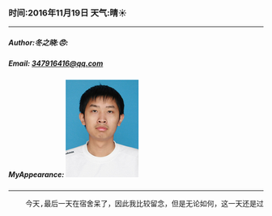 ### 时间:2016年11月19日 天气:晴:sunny:
-----
#####   Author:冬之晓::angry::
#####   Email: 347916416@qq.com
#####   MyAppearance: ![MyAppearance](../MyPicture.JPG "我的头像")
----------

<pre>
    今天,最后一天在宿舍呆了，因此我比较留念，但是无论如何，这一天还是过得很快，终于到了下午快要走的时间了。我把宿舍里带不走的东西都留给了桂龙和杨博士，然后就坐着泉庆的车往车站去了，真的很不舍在余姚交的这些朋友，但是还是要走。坐在火车的候车厅里，我又一次想到了王阳明的那句话“知行合一，德行天下”。想到这里，就感到内心平静了一点，未来，无论在哪里，无论做什么事情，我都要时刻记着这句话，这是我在余姚的最大收获。
</pre>
